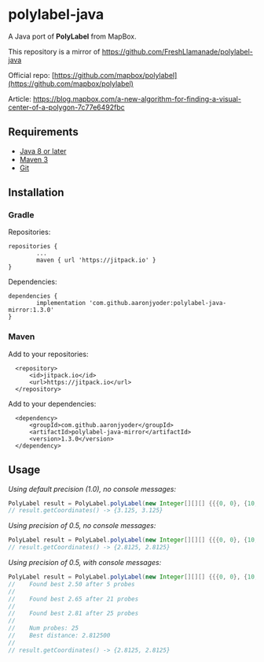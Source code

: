 # polylabel-java
A Java port of <b>PolyLabel</b> from MapBox.

This repository is a mirror of https://github.com/FreshLlamanade/polylabel-java

Official repo: [https://github.com/mapbox/polylabel](https://github.com/mapbox/polylabel)

Article: https://blog.mapbox.com/a-new-algorithm-for-finding-a-visual-center-of-a-polygon-7c77e6492fbc

## Requirements
* [Java 8 or later](http://www.oracle.com/technetwork/java/javase/downloads/index.html)
* [Maven 3](http://maven.apache.org/download.html)
* [Git](https://git-scm.com/downloads)

## Installation

### Gradle

Repositories:
```
repositories {
        ...
        maven { url 'https://jitpack.io' }
}
```

Dependencies:
```
dependencies {
        implementation 'com.github.aaronjyoder:polylabel-java-mirror:1.3.0'
}
```

### Maven

Add to your repositories:
```
  <repository>
      <id>jitpack.io</id>
      <url>https://jitpack.io</url>
  </repository>
```

Add to your dependencies:
```
  <dependency>
      <groupId>com.github.aaronjyoder</groupId>
      <artifactId>polylabel-java-mirror</artifactId>
      <version>1.3.0</version>
  </dependency>
```

## Usage

<i>Using default precision (1.0), no console messages:</i>
```java
PolyLabel result = PolyLabel.polyLabel(new Integer[][][] {{{0, 0}, {10, 0}, {0, 10}}})
// result.getCoordinates() -> {3.125, 3.125}
```
<i>Using precision of 0.5, no console messages:</i>
```java
PolyLabel result = PolyLabel.polyLabel(new Integer[][][] {{{0, 0}, {10, 0}, {0, 10}}}, 0.5)
// result.getCoordinates() -> {2.8125, 2.8125}
```
<i>Using precision of 0.5, with console messages:</i>
```java
PolyLabel result = PolyLabel.polyLabel(new Integer[][][] {{{0, 0}, {10, 0}, {0, 10}}}, 0.5, true)
//    Found best 2.50 after 5 probes
//
//    Found best 2.65 after 21 probes
//
//    Found best 2.81 after 25 probes
//
//    Num probes: 25
//    Best distance: 2.812500
//
// result.getCoordinates() -> {2.8125, 2.8125}
```
